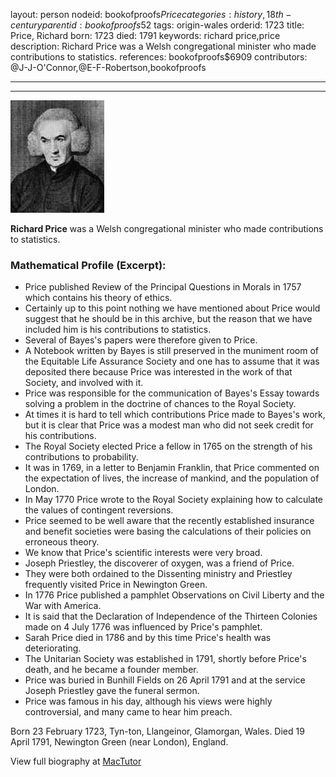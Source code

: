 layout: person
nodeid: bookofproofs$Price
categories: history,18th-century
parentid: bookofproofs$52
tags: origin-wales
orderid: 1723
title: Price, Richard
born: 1723
died: 1791
keywords: richard price,price
description: Richard Price was a Welsh congregational minister who made contributions to statistics.
references: bookofproofs$6909
contributors: @J-J-O'Connor,@E-F-Robertson,bookofproofs

---



---

![Price.jpg](https://github.com/bookofproofs/bookofproofs.github.io/blob/main/_sources/_assets/images/portraits/Price.jpg?raw=true)

**Richard Price** was a Welsh congregational minister who made contributions to statistics.

### Mathematical Profile (Excerpt):
* Price published Review of the Principal Questions in Morals in 1757 which contains his theory of ethics.
* Certainly up to this point nothing we have mentioned about Price would suggest that he should be in this archive, but the reason that we have included him is his contributions to statistics.
* Several of Bayes's papers were therefore given to Price.
* A Notebook written by Bayes is still preserved in the muniment room of the Equitable Life Assurance Society and one has to assume that it was deposited there because Price was interested in the work of that Society, and involved with it.
* Price was responsible for the communication of Bayes's Essay towards solving a problem in the doctrine of chances to the Royal Society.
* At times it is hard to tell which contributions Price made to Bayes's work, but it is clear that Price was a modest man who did not seek credit for his contributions.
* The Royal Society elected Price a fellow in 1765 on the strength of his contributions to probability.
* It was in 1769, in a letter to Benjamin Franklin, that Price commented on the expectation of lives, the increase of mankind, and the population of London.
* In May 1770 Price wrote to the Royal Society explaining how to calculate the values of contingent reversions.
* Price seemed to be well aware that the recently established insurance and benefit societies were basing the calculations of their policies on erroneous theory.
* We know that Price's scientific interests were very broad.
* Joseph Priestley, the discoverer of oxygen, was a friend of Price.
* They were both ordained to the Dissenting ministry and Priestley frequently visited Price in Newington Green.
* In 1776 Price published a pamphlet Observations on Civil Liberty and the War with America.
* It is said that the Declaration of Independence of the Thirteen Colonies made on 4 July 1776 was influenced by Price's pamphlet.
* Sarah Price died in 1786 and by this time Price's health was deteriorating.
* The Unitarian Society was established in 1791, shortly before Price's death, and he became a founder member.
* Price was buried in Bunhill Fields on 26 April 1791 and at the service Joseph Priestley gave the funeral sermon.
* Price was famous in his day, although his views were highly controversial, and many came to hear him preach.

Born 23 February 1723, Tyn-ton, Llangeinor, Glamorgan, Wales. Died 19 April 1791, Newington Green (near London), England.

View full biography at [MacTutor](https://mathshistory.st-andrews.ac.uk/Biographies/Price/)
